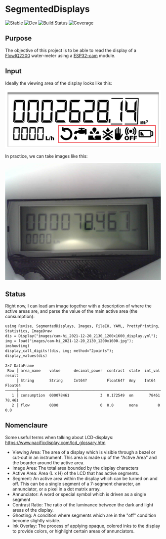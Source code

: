 # SegmentedDisplays

[![Stable](https://img.shields.io/badge/docs-stable-blue.svg)](https://tp2750.github.io/SegmentedDisplays.jl/stable)
[![Dev](https://img.shields.io/badge/docs-dev-blue.svg)](https://tp2750.github.io/SegmentedDisplays.jl/dev)
[![Build Status](https://github.com/tp2750/SegmentedDisplays.jl/actions/workflows/CI.yml/badge.svg?branch=main)](https://github.com/tp2750/SegmentedDisplays.jl/actions/workflows/CI.yml?query=branch%3Amain)
[![Coverage](https://codecov.io/gh/tp2750/SegmentedDisplays.jl/branch/main/graph/badge.svg)](https://codecov.io/gh/tp2750/SegmentedDisplays.jl)

## Purpose

The objective of this project is to be able to read the display of a [FlowIQ2200](https://www.kamstrup.com/en-en/water-solutions/meters-devices/meters/flowiq-2200-eu) water-meter using a [ESP32-cam](https://www.arducam.com/esp32-machine-vision-learning-guide/) module.

## Input

Ideally the viewing area of the display looks like this:

![reference-image](images/display_reference.png)

In practice, we can take images like this:

![cam-hi_2021-12-20_2130_1200x1600.jpg](images/cam-hi_2021-12-20_2130_1200x1600.jpg)

## Status

Right now, I can load am image together with a description of where the active areas are, and parse the value of the main active area (the consumption):

```{julia}
using Revise, SegmentedDisplays, Images, FileIO, YAML, PrettyPrinting, Statistics, ImageDraw
dis = Display("images/cam-hi_2021-12-20_2130_1200x1600_display.yml");
img = load("images/cam-hi_2021-12-20_2130_1200x1600.jpg");
imshow(img)
display_call_digits!(dis, img; method="2points");
display_values(dis)

2×7 DataFrame
 Row │ area_name    value      decimal_power  contrast  state  int_val  result  
     │ String       String     Int64?         Float64?  Any    Int64    Float64 
─────┼──────────────────────────────────────────────────────────────────────────
   1 │ consumption  000078461              3  0.172549  on       78461   78.461
   2 │ flow         0000                   0  0.0       none         0    0.0
```

## Nomenclaure

Some useful terms when talking about LCD-displays:  https://www.pacificdisplay.com/lcd_glossary.htm

- Viewing Area: 	The area of a display which is visible through a bezel or cut-out in an instrument. This area is made up of the "Active Area" and the boarder around the active area.
- Image Area: 	The total area bounded by the display characters
- Active Area: 	Area (L x H) of the LCD that has active segments.
- Segment: 	An active area within the display which can be turned on and off. This can be a single segment of a 7-segment character, an annunciator, or a pixel in a dot matrix array.
- Annunciator: 	A word or special symbol which is driven as a single segment
- Contrast Ratio: 	The ratio of the luminance between the dark and light areas of the display.
- Ghosting: 	A condition where segments which are in the "off" condition become slightly visible.
- Ink Overlay: 	The process of applying opaque, colored inks to the display to provide colors, or highlight certain areas of annunciators.

